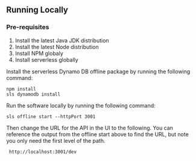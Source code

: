 ## Running Locally

### Pre-requisites
1. Install the latest Java JDK distribution
2. Install the latest Node distribution 
3. Install NPM globaly
4. Install serverless globally

Install the serverless Dynamo DB offline package by running the following command:

```
npm install
sls dynamodb install
```
Run the software locally by running the following command:

```
sls offline start --httpPort 3001 
```

Then change the URL for the API in the UI to the following.  You can reference the output from the offline start above to find the URL, but note you only need the first level of the path.
```
 http://localhost:3001/dev
```